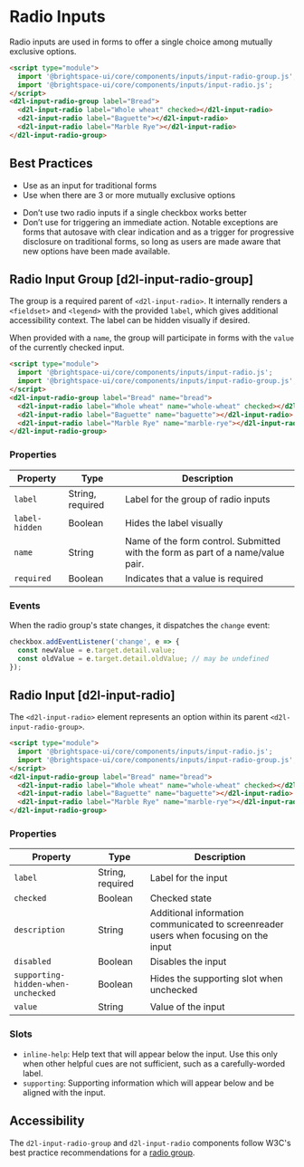 # Radio Inputs

Radio inputs are used in forms to offer a single choice among mutually exclusive options.

<!-- docs: demo display:block -->
```html
<script type="module">
  import '@brightspace-ui/core/components/inputs/input-radio-group.js';
  import '@brightspace-ui/core/components/inputs/input-radio.js';
</script>
<d2l-input-radio-group label="Bread">
  <d2l-input-radio label="Whole wheat" checked></d2l-input-radio>
  <d2l-input-radio label="Baguette"></d2l-input-radio>
  <d2l-input-radio label="Marble Rye"></d2l-input-radio>
</d2l-input-radio-group>
```

## Best Practices
<!-- docs: start best practices -->
<!-- docs: start dos -->
* Use as an input for traditional forms
* Use when there are 3 or more mutually exclusive options
<!-- docs: end dos -->

<!-- docs: start donts -->
* Don’t use two radio inputs if a single checkbox works better
* Don’t use for triggering an immediate action. Notable exceptions are forms that autosave with clear indication and as a trigger for progressive disclosure on traditional forms, so long as users are made aware that new options have been made available.
<!-- docs: end donts -->
<!-- docs: end best practices -->

## Radio Input Group [d2l-input-radio-group]

The group is a required parent of `<d2l-input-radio>`. It internally renders a `<fieldset>` and `<legend>` with the provided `label`, which gives additional accessibility context. The label can be hidden visually if desired.

When provided with a `name`, the group will participate in forms with the `value` of the currently checked input.

<!-- docs: demo code properties name:d2l-input-radio-group sandboxTitle:'Checkbox Group' display:block -->
```html
<script type="module">
  import '@brightspace-ui/core/components/inputs/input-radio.js';
  import '@brightspace-ui/core/components/inputs/input-radio-group.js';
</script>
<d2l-input-radio-group label="Bread" name="bread">
  <d2l-input-radio label="Whole wheat" name="whole-wheat" checked></d2l-input-radio>
  <d2l-input-radio label="Baguette" name="baguette"></d2l-input-radio>
  <d2l-input-radio label="Marble Rye" name="marble-rye"></d2l-input-radio>
</d2l-input-radio-group>
```

<!-- docs: start hidden content -->
### Properties

| Property | Type | Description |
|---|---|---|
| `label` | String, required | Label for the group of radio inputs |
| `label-hidden` | Boolean | Hides the label visually |
| `name` | String | Name of the form control. Submitted with the form as part of a name/value pair. |
| `required` | Boolean | Indicates that a value is required |

### Events

When the radio group's state changes, it dispatches the `change` event:

```javascript
checkbox.addEventListener('change', e => {
  const newValue = e.target.detail.value;
  const oldValue = e.target.detail.oldValue; // may be undefined
});
```
<!-- docs: end hidden content -->

## Radio Input [d2l-input-radio]

The `<d2l-input-radio>` element represents an option within its parent `<d2l-input-radio-group>`.

<!-- docs: demo code properties name:d2l-input-radio sandboxTitle:'Radio Input' display:block -->
```html
<script type="module">
  import '@brightspace-ui/core/components/inputs/input-radio.js';
  import '@brightspace-ui/core/components/inputs/input-radio-group.js';
</script>
<d2l-input-radio-group label="Bread" name="bread">
  <d2l-input-radio label="Whole wheat" name="whole-wheat" checked></d2l-input-radio>
  <d2l-input-radio label="Baguette" name="baguette"></d2l-input-radio>
  <d2l-input-radio label="Marble Rye" name="marble-rye"></d2l-input-radio>
</d2l-input-radio-group>
```

<!-- docs: start hidden content -->
### Properties

| Property | Type | Description |
|---|---|---|
| `label` | String, required | Label for the input |
| `checked` | Boolean | Checked state |
| `description` | String | Additional information communicated to screenreader users when focusing on the input |
| `disabled` | Boolean | Disables the input |
| `supporting-hidden-when-unchecked` | Boolean | Hides the supporting slot when unchecked |
| `value` | String | Value of the input |

### Slots

* `inline-help`: Help text that will appear below the input. Use this only when other helpful cues are not sufficient, such as a carefully-worded label.
* `supporting`: Supporting information which will appear below and be aligned with the input.
<!-- docs: end hidden content -->

## Accessibility

The `d2l-input-radio-group` and `d2l-input-radio` components follow W3C's best practice recommendations for a [radio group](https://www.w3.org/WAI/ARIA/apg/patterns/radio/).
